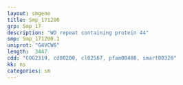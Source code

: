 ```yaml
---
layout: smgene
title: Smp_171200
grp: Smp_17
description: "WD repeat containing protein 44"
smp: Smp_171200.1
uniprot: "G4VCW6"
length:  3447
cdd: "COG2319, cd00200, cl02567, pfam00400, smart00320"
kk: ns
categories: sm
---
```

